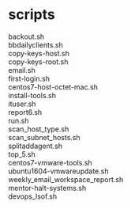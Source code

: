 # scripts
backout.sh  
bbdailyclients.sh  
copy-keys-host.sh  
copy-keys-root.sh  
email.sh  
first-login.sh  
centos7-host-octet-mac.sh  
install-tools.sh  
ituser.sh  
report6.sh  
run.sh  
scan_host_type.sh  
scan_subnet_hosts.sh  
splitaddagent.sh  
top_5.sh  
centos7-vmware-tools.sh  
ubuntu1604-vmwareupdate.sh  
weekly_email_workspace_report.sh  
mentor-halt-systems.sh  
devops_lsof.sh  
